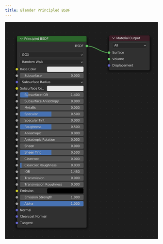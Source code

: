 ```yaml
---
title: Blender Principled BSDF
---
```


[![Blender Principled BSDF](attachments/2023-principled-bsdf-node.png)](attachments/2023-principled-bsdf-node.png)
